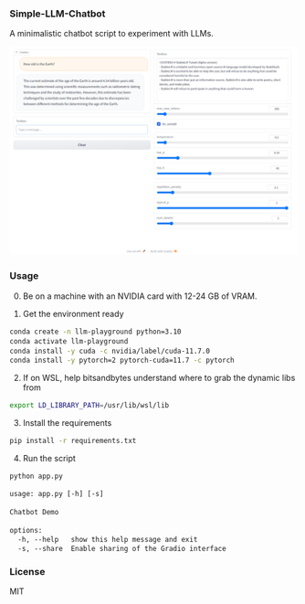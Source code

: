 ### Simple-LLM-Chatbot

A minimalistic chatbot script to experiment with LLMs. 

![./screenshot.png](https://raw.githubusercontent.com/lxe/simple-llm-chatbot/master/screenshot.png)

### Usage

0. Be on a machine with an NVIDIA card with 12-24 GB of VRAM.

1. Get the environment ready

```bash
conda create -n llm-playground python=3.10
conda activate llm-playground
conda install -y cuda -c nvidia/label/cuda-11.7.0
conda install -y pytorch=2 pytorch-cuda=11.7 -c pytorch
```

2. If on WSL, help bitsandbytes understand where to grab the dynamic libs from

```bash
export LD_LIBRARY_PATH=/usr/lib/wsl/lib
```

3. Install the requirements

```bash
pip install -r requirements.txt
```

4. Run the script

```bash
python app.py
```

```
usage: app.py [-h] [-s]

Chatbot Demo

options:
  -h, --help   show this help message and exit
  -s, --share  Enable sharing of the Gradio interface
```

### License

MIT
